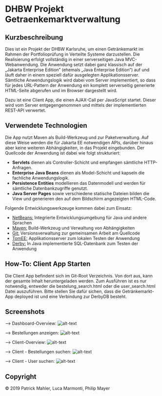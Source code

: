 DHBW Projekt Getraenkemarktverwaltung
=========================

Kurzbeschreibung
----------------

Dies ist ein Projekt der DHBW Karlsruhe, um einen Getränkemarkt im Rahmen der Portfolioprüfung in Verteilte Systeme darzustellen.
Die Realisierung erfolgt vollständig in einer serverseitigen Java MVC-Webanwendung. 
Die Anwendung setzt dabei ganz klassisch auf der „Jakarta Enterprise Edition”
(ehemals „Java Enterprise Edition“) auf und läuft daher in einem speziell dafür
ausgelegten Applikationsserver. Sämtliche Anwendungslogik wird dabei vom Server
implementiert, so dass für jedes URL-Pattern der Anwendung ein komplett serverseitig
generierte HTML-Seite abgerufen und im Browser dargestellt wird.

Dazu ist eine Client App, die einen AJAX-Call per JavaScript startet. Dieser wird vom Server entgegengenommen und mittels der
implementierten REST-API verwertet.

Verwendete Technologien
-----------------------

Die App nutzt Maven als Build-Werkzeug und zur Paketverwaltung. Auf diese Weise
werden die für Jakarta EE notwendigen APIs, darüber hinaus aber keine weiteren
Abhängigkeiten, in das Projekt eingebunden. Der Quellcode der Anwendung ist dabei
wie folgt strukturiert:

 * **Servlets** dienen als Controller-Schicht und empfangen sämtliche HTTP-Anfragen.
 * **Enterprise Java Beans** dienen als Model-Schicht und kapseln die fachliche Anwendungslogik.
 * **Persistence Entities** modellieren das Datenmodell und werden für sämtliche Datenbankzugriffe genutzt.
 * **Java Server Pages** sowie verschiedene statische Dateien bilden die View und generieren den
   auf dem Bildschirm angezeigten HTML-Code.

Folgende Entwicklungswerkzeuge kommen dabei zum Einsatz:

 * [NetBeans:](https://netbeans.apache.org/) Integrierte Entwicklungsumgebung für Java und andere Sprachen
 * [Maven:](https://maven.apache.org/) Build-Werkzeug und Verwaltung von Abhängigkeiten
 * [Git:](https://git-scm.com/") Versionsverwaltung zur gemeinsamen Arbeit am Quellcode
 * [TomEE:](https://tomee.apache.org/) Applikationsserver zum lokalen Testen der Anwendung
 * [Derby:](https://db.apache.org/derby/) In Java implementierte SQL-Datenbank zum Testen der Anwendung
 
How-To: Client App Starten
-----------
Die Client App befindent sich im Git-Root Verzeichnis. Von dort aus, kann der gesamte Inhalt heruntergeladen werden.
Zum Ausführen ist es nur notwendig, entweder die bestelung_search.html oder die user_search.html Datei auszuführen.
Bitte stellen Sie dafür sichen, dass die Getränkemarkt-App deployed ist und eine Verbindung zur DerbyDB besteht.

Screenshots
-----------

--> Dashboard-Overview:
![alt-text](https://github.com/phelpson/JEE_DHBW_Getraenkemarkt/tree/master/Screenshots/dashboard.png)



--> Bestellungen anzeigen:
![alt-text](https://github.com/phelpson/JEE_DHBW_Getraenkemarkt/tree/master/Screenshots/bestellungen_anzeigen.png)



--> Client-Overview:
![alt-text](https://github.com/phelpson/JEE_DHBW_Getraenkemarkt/tree/master/Screenshots/client.png)



--> Client - Bestellungen suchen:
![alt-text](https://github.com/phelpson/JEE_DHBW_Getraenkemarkt/tree/master/Screenshots/Client_Bestellung_suchen.png)



--> Client - User suchen:
![alt-text](https://github.com/phelpson/JEE_DHBW_Getraenkemarkt/tree/master/Screenshots/Client_User_suchen.png)




Copyright
---------
© 2019 Patrick Mahler, Luca Marmonti, Philip Mayer<br/>
